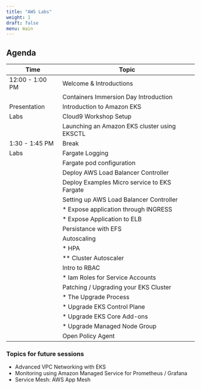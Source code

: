 ```yaml
---
title: "AWS Labs"
weight: 1
draft: false
menu: main
---
```


## Agenda

|  Time            | Topic                                              |
| ---              | ---                                                |
| 12:00 -  1:00 PM | Welcome & Introductions                            |
|                  | Containers Immersion Day Introduction              |
| Presentation     | Introduction to Amazon EKS                         |
| Labs             | Cloud9 Workshop Setup                              |
|                  | Launching an Amazon EKS cluster using EKSCTL       |
| 1:30 -  1:45 PM  | Break                                              |
| Labs             | Fargate Logging                                    |
|                  | Fargate pod configuration                          |
|                  | Deploy AWS Load Balancer Controller                |
|                  | Deploy Examples Micro service to EKS Fargate       |
|                  | Setting up AWS Load Balancer Controller            |
|                  | * Expose application through INGRESS               |
|                  | * Expose Application to ELB                        |
|                  | Persistance with EFS                               |
|                  | Autoscaling                                        |
|                  | * HPA                                              |
|                  | ** Cluster Autoscaler                              |
|                  | Intro to RBAC                                      |
|                  | * Iam Roles for Service Accounts                   |
|                  | Patching / Upgrading your EKS Cluster              |
|                  | * The Upgrade Process                              |
|                  | * Upgrade EKS Control Plane                        |
|                  | * Upgrade EKS Core Add-ons                         |
|                  | * Upgrade Managed Node Group                       |
|                  | Open Policy Agent                                  |

### Topics for future sessions

* Advanced VPC Networking with EKS
* Monitoring using Amazon Managed Service for Prometheus / Grafana
* Service Mesh: AWS App Mesh
